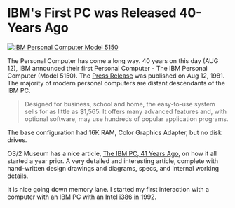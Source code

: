 # IBM's First PC was Released 40-Years Ago

<a href="https://en.wikipedia.org/wiki/IBM_Personal_Computer"><img class="large-center" src="https://cdn.oinam.com/img/computer/IBM-PC-model-5150.webp" alt="IBM Personal Computer Model 5150" loading="lazy"></a>

The Personal Computer has come a long way. 40 years on this day (AUG 12), IBM announced their first Personal Computer - The IBM Personal Computer (Model 5150). The [Press Release](https://www.ibm.com/ibm/history/exhibits/pc25/pc25_press.html) was published on Aug 12, 1981. The majority of modern personal computers are distant descendants of the IBM PC.

> Designed for business, school and home, the easy-to-use system sells for as little as $1,565. It offers many advanced features and, with optional software, may use hundreds of popular application programs.

The base configuration had 16K RAM, Color Graphics Adapter, but no disk drives.

OS/2 Museum has a nice article, [The IBM PC, 41 Years Ago](https://www.os2museum.com/wp/the-ibm-pc-41-years-ago/), on how it all started a year prior. A very detailed and interesting article, complete with hand-written design drawings and diagrams, specs, and internal working details.

It is nice going down memory lane. I started my first interaction with a computer with an IBM PC with an Intel [i386](https://en.wikipedia.org/wiki/I386) in 1992.